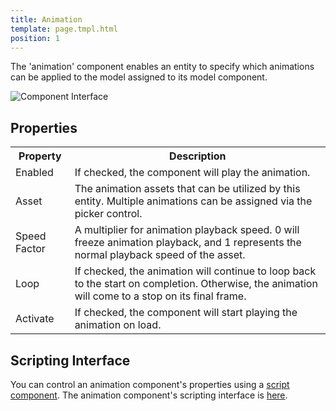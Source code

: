 ```yaml
---
title: Animation
template: page.tmpl.html
position: 1
---
```


The 'animation' component enables an entity to specify which animations can be applied to the model assigned to its model component.

![Component Interface][3]

## Properties

<table class="table table-striped">
    <col class="property-name"></col>
    <col class="property-description"></col>
    <tr><th>Property</th><th>Description</th></tr>
    <tr><td>Enabled</td><td>If checked, the component will play the animation.</td></tr>
    <tr><td>Asset</td><td>The animation assets that can be utilized by this entity. Multiple animations can be assigned via the picker control.</td></tr>
    <tr><td>Speed Factor</td><td>A multiplier for animation playback speed. 0 will freeze animation playback, and 1 represents the normal playback speed of the asset.</td></tr>
    <tr><td>Loop</td><td>If checked, the animation will continue to loop back to the start on completion. Otherwise, the animation will come to a stop on its final frame.</td></tr>
    <tr><td>Activate</td><td>If checked, the component will start playing the animation on load.</td></tr>
</table>

## Scripting Interface

You can control an animation component's properties using a [script component][1]. The animation component's scripting interface is [here][2].

[1]: /user-manual/packs/entities/components/script
[2]: /engine/api/stable/symbols/pc.AnimationComponent.html
[3]: /images/platform/component_animation.png
